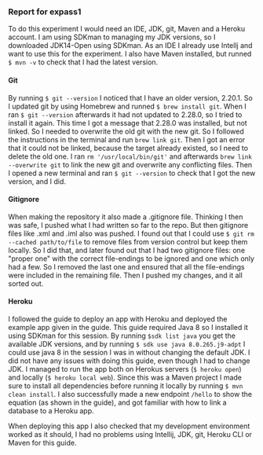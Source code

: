 ### Report for expass1

To do this experiment I would need an IDE, JDK, git, Maven and a Heroku account. I am using SDKman to managing my JDK versions,
so I downloaded JDK14-Open using SDKman. As an IDE I already use Intellj and want to use this for the experiment. 
I also have Maven installed, but runned `$ mvn -v` to check that I had the latest version. 

#### Git
By running `$ git --version` I noticed that I 
have an older version, 2.20.1. So I updated git by using Homebrew and runned 
`$ brew install git`. When I ran `$ git --version` afterwards it had not updated to 2.28.0, so I tried to install it again.
This time I got a message that 2.28.0 was installed, but not linked. So I needed to 
overwrite the old git with the new git. 
So I followed the instructions in the terminal 
and run `brew link git`. Then I got an error that it could not be linked, because the target already existed, so I need 
to delete the old one. I ran `rm '/usr/local/bin/git'` and afterwards `brew link --overwrite git` to link the new git and 
overwrite any conflicting files. Then I opened a new terminal and ran `$ git --version` to check that I got the new version, and
I did.

#### Gitignore 
When making the repository it also made a .gitignore file. Thinking I then was safe, I pushed what I 
had written so far to the repo. But then gitignore files like .xml and .iml also was pushed. I found out that I could use 
`$ git rm --cached path/to/file` to remove files from version control but keep them locally. So I did that, and later found
out that I had two gitignore files: one "proper one" with the correct file-endings to be ignored and one which only had a few. 
So I removed the last one and ensured that all the file-endings were included in the remaining file. Then I pushed my changes, 
and it all sorted out. 

#### Heroku 
I followed the guide to deploy an app with Heroku and deployed the example app given in the guide. This guide required Java 8 so I installed 
it using SDKman for this session. By running `$sdk list java` you get the available JDK versions, and by running `$ sdk use java 8.0.265.j9-adpt` 
I could use java 8 in the session I was in without changing the default JDK. I did not have any issues with doing this guide, 
even though I had to change JDK. I managed to run the app both on 
Herokus servers (`$ heroku open`) and locally (`$ heroku local web`). Since this was a Maven project I made sure 
 to install all dependencies before running it locally by running `$ mvn clean install`. I also successfully made a new endpoint `/hello` to 
 show the equation (as shown in the guide), and got familiar with how to link a database to a Heroku app. 
 
 
 
 When deploying this app I also 
 checked that my development environment worked as it should, I had no problems using Intellij, JDK, git, Heroku CLI or Maven 
 for this guide.  

